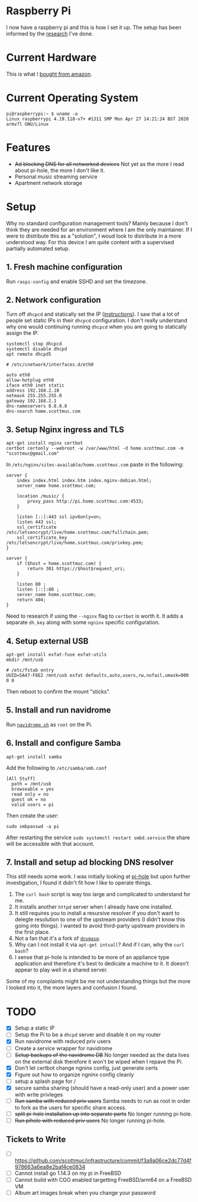 # Raspberry Pi

I now have a raspberry pi and this is how I set it up. The setup has been
informed by the [research](RESEARCH.md) I've done.

# Current Hardware

This is what I [bought from amazon][amazon].

[amazon]: https://www.amazon.de/dp/B07BNPZVR7

# Current Operating System

```
pi@raspberrypi:~ $ uname -a
Linux raspberrypi 4.19.118-v7+ #1311 SMP Mon Apr 27 14:21:24 BST 2020 armv7l GNU/Linux
```

# Features

* ~~Ad blocking DNS for all networked devices~~ Not yet as the more I read about
  pi-hole, the more I don't like it.
* Personal music streaming service
* Apartment network storage

# Setup

Why no standard configuration management tools? Mainly because I don't think
they are needed for an environment where I am the only maintainer. If I were to
distribute this as a "solution", I woud look to distribute in a more understood
way. For this device I am quite content with a supervised partially automated
setup.

## 1. Fresh machine configuration

Run `raspi-config` and enable SSHD and set the timezone.

## 2. Network configuration

Turn off `dhcpcd` and statically set the IP ([instructions][static-ip]). I saw
that a lot of people set static IPs in their `dhcpcd` configuration. I don't
really understand why one would continuing running `dhcpcd` when you are going
to statically assign the IP.

[static-ip]: https://raspberrypi.stackexchange.com/questions/78510/disable-dhcpcd-service-for-static-ip

```
systemctl stop dhcpcd
systemctl disable dhcpd
apt remote dhcpd5
```


```
# /etc/cnetwork/interfaces.d/eth0

auto eth0
allow-hotplug eth0
iface eth0 inet static
address 192.168.2.10
netmask 255.255.255.0
gateway 192.168.2.1
dns-nameservers 8.8.8.8
dns-search home.scottmuc.com
```

## 3. Setup Nginx ingress and TLS

```
apt-get install nginx certbot
certbot certonly --webroot -w /var/www/html -d home.scottmuc.com -m "scottmuc@gmail.com"
```

In `/etc/nginx/sites-available/home.scottmuc.com` paste in the following:

```
server {
    index index.html index.htm index.nginx-debian.html;
    server_name home.scottmuc.com;

    location /music/ {
        proxy_pass http://pi.home.scottmuc.com:4533;
    }

    listen [::]:443 ssl ipv6only=on;
    listen 443 ssl;
    ssl_certificate /etc/letsencrypt/live/home.scottmuc.com/fullchain.pem;
    ssl_certificate_key /etc/letsencrypt/live/home.scottmuc.com/privkey.pem;
}

server {
    if ($host = home.scottmuc.com) {
        return 301 https://$host$request_uri;
    }

    listen 80 ;
    listen [::]:80 ;
    server_name home.scottmuc.com;
    return 404;
}
```

Need to research if using the `--nginx` flag to `certbot` is worth it. It adds
a separate `dh_key` along with some `ngninx` specific configuration.

## 4. Setup external USB

```
apt-get install exfat-fuse exfat-utils
mkdir /mnt/usb

# /etc/fstab entry
UUID=5A47-F8E2 /mnt/usb exfat defaults,auto,users,rw,nofail,umask=000 0 0
```

Then reboot to confirm the mount "sticks".

## 5. Install and run navidrome

Run [`navidrome.sh`](navidrome.sh) as `root` on the Pi.

## 6. Install and configure Samba

`apt-get install samba`

Add the following to `/etc/samba/smb.conf`
```
[All Stuff]
  path = /mnt/usb
  browseable = yes
  read only = no
  guest ok = no
  valid users = pi
```

Then create the user:

`sudo smbpasswd -a pi`

After restarting the service `sudo systemctl restart smbd.service` the share
will be accessible with that account.

## 7. Install and setup ad blocking DNS resolver

This still needs some work. I was initially looking at [pi-hole][pi-hole] but
upon further investigation, I found it didn't fit how I like to operate things.

1. The `curl bash` script is way too large and complicated to understand for me.
2. It installs another `httpd` server when I already have one installed.
3. It still requires you to install a resursive resolver if you don't want to
   delegte resolution to one of the upstream providers (I didn't know this going
   into things). I wanted to avoid third-party upstream providers in the first
   place.
4. Not a fan that it's a fork of [`dnsmasq`][dnsmasq].
5. Why can I not install it via `apt-get intsall`? And if I can, why the `curl bash`?
6. I sense that pi-hole is intended to be more of an appliance type application
   and therefore it's best to dedicate a machine to it. It doesn't appear to
   play well in a shared server.

Some of my complaints might be me not understanding things but the more I
looked into it, the more layers and confusion I found.

[pi-hole]: https://pi-hole.net/
[dnsmasq]: https://docs.pi-hole.net/ftldns/dns-resolver/

# TODO

* [x] Setup a static IP
* [ ] Setup the Pi to be a `dhcpd` server and disable it on my router
* [x] Run navidrome with reduced priv users
* [ ] Create a service wrapper for navidrome
* [ ] ~~Setup backups of the navidrome DB~~ No longer needed as the data
  lives on the external disk therefore it won't be wiped when I repave
  the Pi.
* [x] Don't let certbot change ngninx config, just generate certs
* [x] Figure out how to organize ngninx config cleanly
* [ ] setup a splash page for /
* [x] secure samba sharing (should have a read-only user) and a power user
  with write privleges
* [ ] ~~Run samba with reduced priv users~~ Samba needs to run as root in order
  to fork as the users for specific share access.
* [ ] ~~split pi-hole installation up into separate parts~~ No longer running
  pi-hole.
* [ ] ~~Run pihole with reduced priv users~~ No longer running pi-hole.

## Tickets to Write

* [ ] https://github.com/scottmuc/infrastructure/commit/f3a9a06ce2dc77d4f978663a6ea8e2baf4ce0834
* [ ] Cannot install go 1.14.3 on my pi in FreeBSD
* [ ] Cannot build with CGO enabled targetting FreeBSD/arm64 on a FreeBSD VM
* [ ] Album art images break when you change your password

